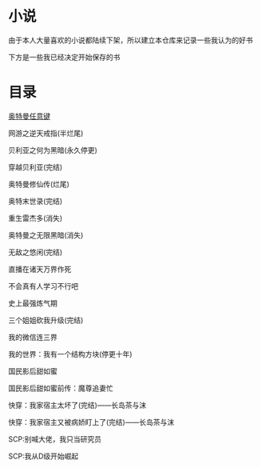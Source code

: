 # 小说

由于本人大量喜欢的小说都陆续下架，所以建立本仓库来记录一些我认为的好书

下方是一些我已经决定开始保存的书

# 目录

[奥特曼任意键](https://github.com/Adenx0/Novels/blob/main/%E9%83%BD%E5%B8%82%E5%BC%82%E8%83%BD/%E5%A5%A5%E7%89%B9%E6%9B%BC%E4%BB%BB%E6%84%8F%E9%94%AE.md)

网游之逆天戒指(半烂尾)

贝利亚之何为黑暗(永久停更)

穿越贝利亚(完结)

奥特曼修仙传(烂尾)

奥特末世录(完结)

重生雷杰多(消失)

奥特曼之无限黑暗(消失)

无敌之悠闲(完结)

直播在诸天万界作死

不会真有人学习不行吧

史上最强炼气期

三个姐姐砍我升级(完结)

我的微信连三界

我的世界：我有一个结构方块(停更十年)

国民影后甜如蜜

国民影后甜如蜜前传：魔尊追妻忙

快穿：我家宿主太坏了(完结)——长岛茶与沫

快穿：我家宿主又被病娇盯上了(完结)——长岛茶与沫

SCP:别喊大佬，我只当研究员

SCP:我从D级开始崛起
